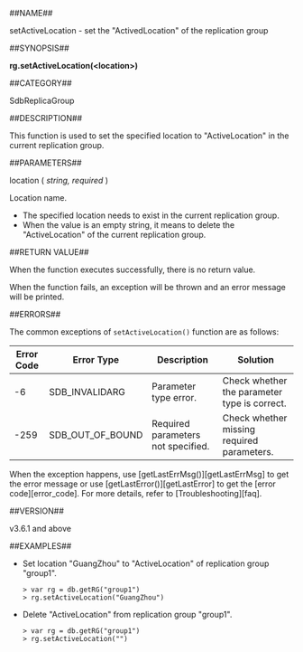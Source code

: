##NAME##

setActiveLocation - set the "ActivedLocation" of the replication group

##SYNOPSIS##

**rg.setActiveLocation(\<location\>)**

##CATEGORY##

SdbReplicaGroup

##DESCRIPTION##

This function is used to set the specified location to "ActiveLocation" in the current replication group.

##PARAMETERS##

location ( *string, required* )

Location name.

- The specified location needs to exist in the current replication group.
- When the value is an empty string, it means to delete the "ActiveLocation" of the current replication group.

##RETURN VALUE##

When the function executes successfully, there is no return value.

When the function fails, an exception will be thrown and an error message will be printed.

##ERRORS##

The common exceptions of `setActiveLocation()` function are as follows:

| Error Code | Error Type | Description | Solution |
| ---------- | ---------- | ----------- | -------- |
| -6 | SDB_INVALIDARG | Parameter type error. | Check whether the parameter type is correct. |
| -259 | SDB_OUT_OF_BOUND | Required parameters not specified. | Check whether missing required parameters. |

When the exception happens, use [getLastErrMsg()][getLastErrMsg] to get the error message or use [getLastError()][getLastError] to get the [error code][error_code]. For more details, refer to [Troubleshooting][faq].

##VERSION##

v3.6.1 and above

##EXAMPLES##

- Set location "GuangZhou" to "ActiveLocation" of replication group "group1".

    ```lang-javascript
    > var rg = db.getRG("group1")
    > rg.setActiveLocation("GuangZhou")
    ```

- Delete "ActiveLocation" from replication group "group1".

    ```lang-javascript
    > var rg = db.getRG("group1")
    > rg.setActiveLocation("")
    ```

[^_^]:
    Links
[getLastErrMsg]:manual/Manual/Sequoiadb_Command/Global/getLastErrMsg.md
[getLastError]:manual/Manual/Sequoiadb_Command/Global/getLastError.md
[faq]:manual/FAQ/faq_sdb.md
[error_code]:manual/Manual/Sequoiadb_error_code.md